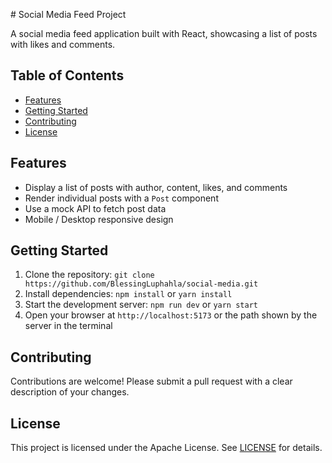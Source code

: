 \# Social Media Feed Project

A social media feed application built with React, showcasing a list of posts with likes and comments.

## Table of Contents

- [Features](#features)
- [Getting Started](#getting-started)
- [Contributing](#contributing)
- [License](#license)

## Features

- Display a list of posts with author, content, likes, and comments
- Render individual posts with a `Post` component
- Use a mock API to fetch post data
- Mobile / Desktop responsive design

## Getting Started

1. Clone the repository: `git clone https://github.com/BlessingLuphahla/social-media.git`
2. Install dependencies: `npm install` or `yarn install`
3. Start the development server: `npm run dev` or `yarn start`
4. Open your browser at `http://localhost:5173` or the path shown by the server in the terminal

## Contributing

Contributions are welcome! Please submit a pull request with a clear description of your changes.

## License

This project is licensed under the Apache License. See [LICENSE](http://www.apache.org/licenses/) for details.
